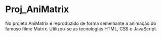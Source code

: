 # Proj_AniMatrix
No projeto AniMatrix é reproduzido de forma semelhante a animação do famoso filme Matrix. Utilizou-se as tecnologias HTML, CSS e JavaScript.
